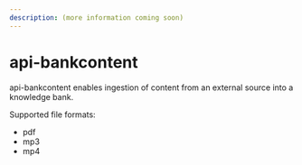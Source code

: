```yaml
---
description: (more information coming soon)
---
```


# api-bankcontent

api-bankcontent enables ingestion of content from an external source into a knowledge bank.

Supported file formats:

* pdf
* mp3
* mp4
